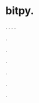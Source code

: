 # bitpy.
.
.
.
.












.






















































.
























.



























.

















































































.































































.























